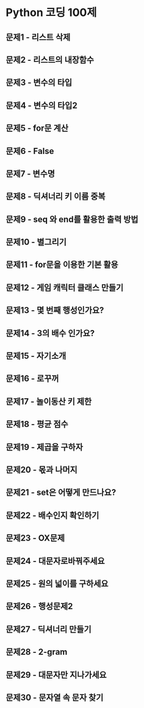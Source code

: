 # Python 코딩 100제

## 문제1 - 리스트 삭제
## 문제2 - 리스트의 내장함수
## 문제3 - 변수의 타입
## 문제4 - 변수의 타입2
## 문제5 - for문 계산
## 문제6 - False
## 문제7 - 변수명
## 문제8 - 딕셔너리 키 이름 중복
## 문제9 - seq 와 end를 활용한 출력 방법
## 문제10 - 별그리기
## 문제11 - for문을 이용한 기본 활용
## 문제12 - 게임 캐릭터 클래스 만들기
## 문제13 - 몇 번째 행성인가요?
## 문제14 - 3의 배수 인가요?
## 문제15 - 자기소개
## 문제16 - 로꾸꺼
## 문제17 - 놀이동산 키 제한
## 문제18 - 평균 점수
## 문제19 - 제곱을 구하자
## 문제20 - 몫과 나머지
## 문제21 - set은 어떻게 만드나요?
## 문제22 - 배수인지 확인하기
## 문제23 - OX문제
## 문제24 - 대문자로바꿔주세요
## 문제25 - 원의 넓이를 구하세요
## 문제26 - 행성문제2
## 문제27 - 딕셔너리 만들기
## 문제28 - 2-gram
## 문제29 - 대문자만 지나가세요
## 문제30 - 문자열 속 문자 찾기
